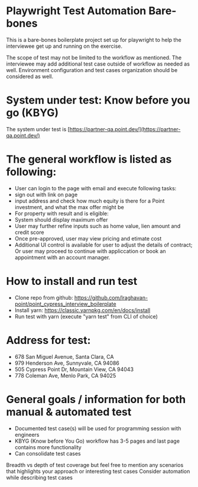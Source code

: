# Playwright Test Automation Bare-bones

This is a bare-bones boilerplate project set up for playwright to help the interviewee get up and running on the exercise.

The scope of test may not be limited to the workflow as mentioned. The interviewee may add additional test case outside of workflow as needed as well. Environment configuration and test cases organization should be considered as well.

# System under test: Know before you go (KBYG)
The system under test is [https://partner-qa.point.dev/](https://partner-qa.point.dev/)
# The general workflow is listed as following:
- User can login to the page with email and execute following tasks:
- sign out with link on page
- input address and check how much equity is there for a Point investment, and what the max offer might be
- For property with result and is eligible:
- System should display maximum offer
- User may further refine inputs such as home value, lien amount and credit score
- Once pre-approved, user may view pricing and etimate cost
- Additional UI control is available for user to adjust the details of contract; Or user may proceed to continue with appliccation or book an appointment with an account manager.

# How to install and run test
- Clone repo from github: https://github.com/lraghavan-point/point_cypress_interview_boilerplate
- Install yarn: https://classic.yarnpkg.com/en/docs/install
- Run test with yarn (execute "yarn test" from CLI of choice)

# Address for test:
- 678 San Miguel Avenue, Santa Clara, CA
- 979 Henderson Ave, Sunnyvale, CA 94086
- 505 Cypress Point Dr, Mountain View, CA 94043
- 778 Coleman Ave, Menlo Park, CA 94025

# General goals / information for both manual & automated test
- Documented test case(s) will be used for programming session with engineers
- KBYG (Know before You Go) workflow has 3-5 pages and last page contains more functionality
- Can consolidate test cases

Breadth vs depth of test coverage but feel free to mention any scenarios that highlights your approach or interesting test cases
Consider automation while describing test cases
